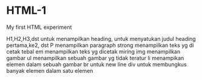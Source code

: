 # HTML-1
My first HTML experiment


H1,H2,H3,dst
untuk menampilkan heading, untuk menyatukan judul heading pertama,ke2, dst
P
menampilkan paragraph
strong
menampilkan teks yg di cetak tebal
em
menampilkan teks yg dicetak miring
img
menampilkan gambar
ul
menampilkan sebuah gambar yg tidak teratur
li
menampikan elemen dalam sebuah gambar
br
untuk new line
div untuk membungkus banyak elemen dalam satu elemen
